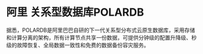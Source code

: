 # 阿里  关系型数据库POLARDB

据悉，POLARDB是阿里巴巴自研的下一代关系型分布式云原生数据库，采用存储和计算分离的架构，所有计算节点共享一份数据，可提供分钟级的配置升降级、秒级的故障恢复、全局数据一致性和免费的数据备份容灾服务。 

